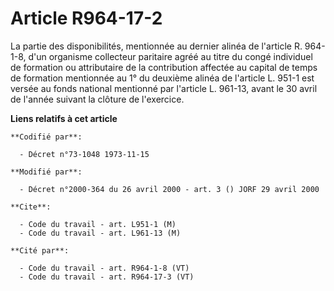 # Article R964-17-2

La partie des disponibilités, mentionnée au dernier alinéa de l'article R. 964-1-8, d'un organisme collecteur paritaire agréé
au titre du congé individuel de formation ou attributaire de la contribution affectée au capital de temps de formation
mentionnée au 1° du deuxième alinéa de l'article L. 951-1 est versée au fonds national mentionné par l'article L. 961-13,
avant le 30 avril de l'année suivant la clôture de l'exercice.

**Liens relatifs à cet article**

	**Codifié par**:

	  - Décret n°73-1048 1973-11-15

	**Modifié par**:

	  - Décret n°2000-364 du 26 avril 2000 - art. 3 () JORF 29 avril 2000

	**Cite**:

	  - Code du travail - art. L951-1 (M)
	  - Code du travail - art. L961-13 (M)

	**Cité par**:

	  - Code du travail - art. R964-1-8 (VT)
	  - Code du travail - art. R964-17-3 (VT)
